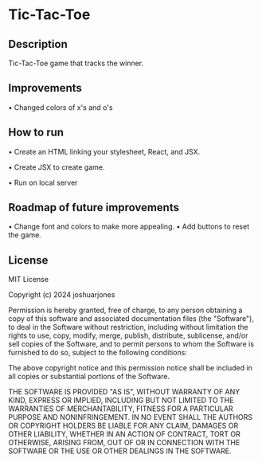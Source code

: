 # Tic-Tac-Toe

## Description
Tic-Tac-Toe game that tracks the winner.

## Improvements
• Changed colors of x's and o's


## How to run
• Create an HTML linking your stylesheet, React, and JSX.

• Create JSX to create game.

• Run on local server

## Roadmap of future improvements
• Change font and colors to make more appealing.
• Add buttons to reset the game.

## License
MIT License

Copyright (c) 2024 joshuarjones

Permission is hereby granted, free of charge, to any person obtaining a copy
of this software and associated documentation files (the "Software"), to deal
in the Software without restriction, including without limitation the rights
to use, copy, modify, merge, publish, distribute, sublicense, and/or sell
copies of the Software, and to permit persons to whom the Software is
furnished to do so, subject to the following conditions:

The above copyright notice and this permission notice shall be included in all
copies or substantial portions of the Software.

THE SOFTWARE IS PROVIDED "AS IS", WITHOUT WARRANTY OF ANY KIND, EXPRESS OR
IMPLIED, INCLUDING BUT NOT LIMITED TO THE WARRANTIES OF MERCHANTABILITY,
FITNESS FOR A PARTICULAR PURPOSE AND NONINFRINGEMENT. IN NO EVENT SHALL THE
AUTHORS OR COPYRIGHT HOLDERS BE LIABLE FOR ANY CLAIM, DAMAGES OR OTHER
LIABILITY, WHETHER IN AN ACTION OF CONTRACT, TORT OR OTHERWISE, ARISING FROM,
OUT OF OR IN CONNECTION WITH THE SOFTWARE OR THE USE OR OTHER DEALINGS IN THE
SOFTWARE.
